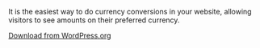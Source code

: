 It is the easiest way to do currency conversions in your website, allowing visitors to see amounts on their preferred currency.

[Download from WordPress.org](https://wordpress.org/plugins/another-unit-converter/)
